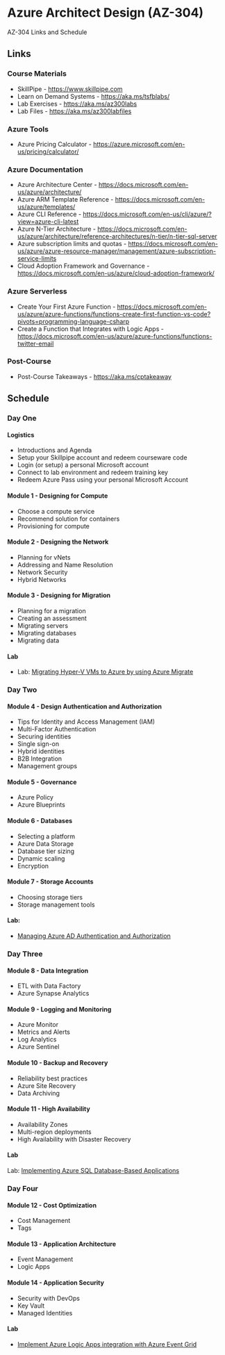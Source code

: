 # Azure Architect Design (AZ-304)

AZ-304 Links and Schedule

## Links

### Course Materials

- SkillPipe - <https://www.skillpipe.com>
- Learn on Demand Systems - <https://aka.ms/tsfblabs/>
- Lab Exercises - <https://aka.ms/az300labs>
- Lab Files - <https://aka.ms/az300labfiles>

### Azure Tools

- Azure Pricing Calculator - <https://azure.microsoft.com/en-us/pricing/calculator/>

### Azure Documentation

- Azure Architecture Center - <https://docs.microsoft.com/en-us/azure/architecture/>
- Azure ARM Template Reference - <https://docs.microsoft.com/en-us/azure/templates/>
- Azure CLI Reference - <https://docs.microsoft.com/en-us/cli/azure/?view=azure-cli-latest>
- Azure N-Tier Architecture - <https://docs.microsoft.com/en-us/azure/architecture/reference-architectures/n-tier/n-tier-sql-server>
- Azure subscription limits and quotas - <https://docs.microsoft.com/en-us/azure/azure-resource-manager/management/azure-subscription-service-limits>
- Cloud Adoption Framework and Governance - <https://docs.microsoft.com/en-us/azure/cloud-adoption-framework/>

### Azure Serverless

- Create Your First Azure Function - <https://docs.microsoft.com/en-us/azure/azure-functions/functions-create-first-function-vs-code?pivots=programming-language-csharp>
- Create a Function that Integrates with Logic Apps - <https://docs.microsoft.com/en-us/azure/azure-functions/functions-twitter-email>

### Post-Course

- Post-Course Takeaways - <https://aka.ms/cptakeaway>

## Schedule

### Day One

#### Logistics
- Introductions and Agenda
- Setup your Skillpipe account and redeem courseware code
- Login (or setup) a personal Microsoft account
- Connect to lab environment and redeem training key
- Redeem Azure Pass using your personal Microsoft Account

#### Module 1 - Designing for Compute

- Choose a compute service
- Recommend solution for containers
- Provisioning for compute

#### Module 2 - Designing the Network

- Planning for vNets
- Addressing and Name Resolution
- Network Security
- Hybrid Networks

#### Module 3 - Designing for Migration

- Planning for a migration
- Creating an assessment
- Migrating servers
- Migrating databases
- Migrating data

#### Lab

- Lab: [Migrating Hyper-V VMs to Azure by using Azure Migrate](https://github.com/MicrosoftLearning/AZ-304-Microsoft-Azure-Architect-Design/blob/master/Instructions/Labs/Module_3_Lab.md)

### Day Two 

#### Module 4 - Design Authentication and Authorization

- Tips for Identity and Access Management (IAM)
- Multi-Factor Authentication
- Securing identities
- Single sign-on
- Hybrid identities
- B2B Integration
- Management groups

#### Module 5 - Governance

- Azure Policy
- Azure Blueprints


#### Module 6 - Databases

- Selecting a platform
- Azure Data Storage
- Database tier sizing
- Dynamic scaling
- Encryption

#### Module 7 - Storage Accounts

- Choosing storage tiers
- Storage management tools


#### Lab: 
- [Managing Azure AD Authentication and Authorization](https://github.com/MicrosoftLearning/AZ-304-Microsoft-Azure-Architect-Design/blob/master/Instructions/Labs/Module_4_Lab.md)

### Day Three 

#### Module 8 - Data Integration

- ETL with Data Factory
- Azure Synapse Analytics

#### Module 9 - Logging and Monitoring

- Azure Monitor
- Metrics and Alerts
- Log Analytics
- Azure Sentinel

#### Module 10 - Backup and Recovery

- Reliability best practices
- Azure Site Recovery
- Data Archiving

#### Module 11 - High Availability

- Availability Zones
- Multi-region deployments
- High Availability with Disaster Recovery

#### Lab
Lab: [Implementing Azure SQL Database-Based Applications](https://github.com/MicrosoftLearning/AZ-304-Microsoft-Azure-Architect-Design/blob/master/Instructions/Labs/Module_6_Lab.md)


### Day Four

#### Module 12 - Cost Optimization
- Cost Management
- Tags

#### Module 13 - Application Architecture
- Event Management
- Logic Apps

#### Module 14 - Application Security
- Security with DevOps
- Key Vault
- Managed Identities

#### Lab
- [Implement Azure Logic Apps integration with Azure Event Grid](https://github.com/MicrosoftLearning/AZ-304-Microsoft-Azure-Architect-Design/blob/master/Instructions/Labs/Module_13_Lab_a.md)
